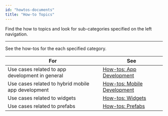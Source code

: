 ```yaml
---
id: "howtos-documents"
title: "How-to Topics"
---
```

Find the how to topics and look for sub-categories specified on the left navigation. 

---

See the how-tos for the each specified category.

|For|See|
|---|---|
|Use cases related to app development in general| [How-tos: App Development](/learn/how-to-app-development) |
|Use cases related to hybrid mobile app development | [How-tos: Mobile Development](/learn/how-to-mobile-development)| 
| Use cases related to widgets | [How-tos: Widgets](/learn/how-to-widgets) |
|Use cases related to prefabs | [How-tos: Prefabs](/learn/how-to-prefabs) |
